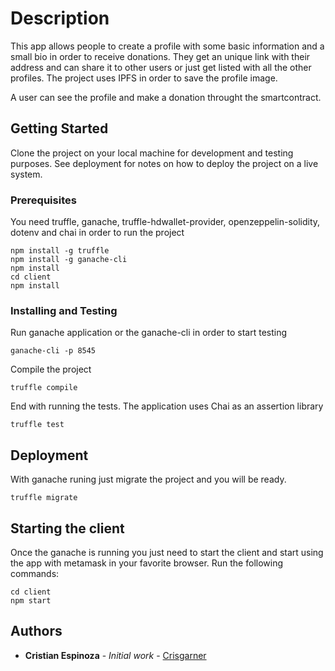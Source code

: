 # Description

This app allows people to create a profile with some basic information and a small bio in order to receive donations. They get an unique link with their address and can share it to other users or just get listed with all the other profiles. The project uses IPFS in order to save the profile image.

A user can see the profile and make a donation throught the smartcontract.

## Getting Started

Clone the project on your local machine for development and testing purposes. See deployment for notes on how to deploy the project on a live system.

### Prerequisites

You need truffle, ganache, truffle-hdwallet-provider, openzeppelin-solidity, dotenv and chai in order to run the project

```
npm install -g truffle
npm install -g ganache-cli
npm install
cd client
npm install
```

### Installing and Testing

Run ganache application or the ganache-cli in order to start testing

```
ganache-cli -p 8545
```

Compile the project

```
truffle compile 
```

End with running the tests. The application uses Chai as an assertion library 

```
truffle test 
```

## Deployment

With ganache runing just migrate the project and you will be ready.

```
truffle migrate 
``` 

## Starting the client

Once the ganache is running you just need to start the client and start using the app with metamask in your favorite browser. Run the following commands:

```
cd client
npm start
``` 
## Authors

* **Cristian Espinoza** - *Initial work* - [Crisgarner](https://github.com/crisgarner)
